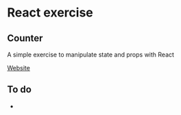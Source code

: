 # React exercise

## Counter

A simple exercise to manipulate state and props with React

[Website](https://react-counter-exercise.netlify.app/)

## To do

-
